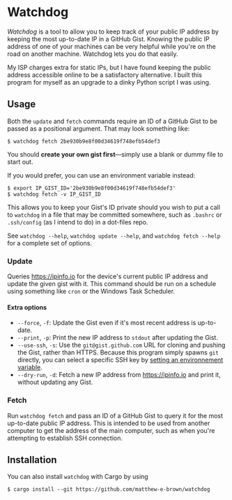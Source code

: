 # Watchdog

*Watchdog* is a tool to allow you to keep track of your public IP address by
keeping the most up-to-date IP in a GitHub Gist. Knowing the public IP address
of one of your machines can be very helpful while you're on the road on another
machine. Watchdog lets you do that easily.

My ISP charges extra for static IPs, but I have found keeping the public address
accessible online to be a satisfactory alternative. I built this program for
myself as an upgrade to a dinky Python script I was using.

## Usage

Both the `update` and `fetch` commands require an ID of a GitHub Gist to be
passed as a positional argument. That may look something like:

```console
$ watchdog fetch 2be930b9e8f00d34619f748efb54def3
```

You should **create your own gist first**&mdash;simply use a blank or dummy file
to start out.

If you would prefer, you can use an environment variable instead:

```console
$ export IP_GIST_ID='2be930b9e8f00d34619f748efb54def3'
$ watchdog fetch -v IP_GIST_ID
```

This allows you to keep your Gist's ID private should you wish to put a call to
`watchdog` in a file that may be committed somewhere, such as `.bashrc` or
`.ssh/config` (as I intend to do) in a dot-files repo.

See `watchdog --help`, `watchdog update --help`, and `watchdog fetch --help` for
a complete set of options.


### Update

Queries https://ipinfo.io for the device's current public IP address and update
the given gist with it. This command should be run on a schedule using something
like `cron` or the Windows Task Scheduler.


#### Extra options

- `--force`, `-f`: Update the Gist even if it's most recent address is
  up-to-date.
- `--print`, `-p`: Print the new IP address to `stdout` after updating the Gist.
- `--use-ssh`, `-s`: Use the `git@gist.github.com` URL for cloning and pushing
  the Gist, rather than HTTPS. Because this program simply spawns `git`
  directly, you can select a specific SSH key by [setting an environnement
  variable](https://stackoverflow.com/a/29754018/10549827).
- `--dry-run`, `-d`: Fetch a new IP address from https://ipinfo.io and print it,
  without updating any Gist.


### Fetch

Run `watchdog fetch` and pass an ID of a GitHub Gist to query it for the most
up-to-date public IP address. This is intended to be used from another computer
to get the address of the main computer, such as when you're attempting to
establish SSH connection.


## Installation

You can also install `watchdog` with Cargo by using

```console
$ cargo install --git https://github.com/matthew-e-brown/watchdog
```